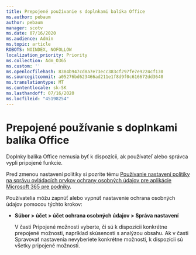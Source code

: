 ```yaml
---
title: Prepojené používanie s doplnkami balíka Office
ms.author: pebaum
author: pebaum
manager: scotv
ms.date: 07/16/2020
ms.audience: Admin
ms.topic: article
ROBOTS: NOINDEX, NOFOLLOW
localization_priority: Priority
ms.collection: Adm_O365
ms.custom: ''
ms.openlocfilehash: 8384b947cd8a7e73ecc383cf297fe7e9224cf130
ms.sourcegitcommit: a05276bd623466ad211e1f8d9f0c616672dd3640
ms.translationtype: MT
ms.contentlocale: sk-SK
ms.lasthandoff: 07/16/2020
ms.locfileid: "45198254"
---
```

# <a name="connected-experience-with-office-add-ins"></a>Prepojené používanie s doplnkami balíka Office

Doplnky balíka Office nemusia byť k dispozícii, ak používateľ alebo správca vypli pripojené funkcie.

Pred zmenou nastavení politiky si pozrite tému [Používanie nastavení politiky na správu ovládacích prvkov ochrany osobných údajov pre aplikácie Microsoft 365 pre podniky](https://docs.microsoft.com/deployoffice/privacy/manage-privacy-controls).

Používatelia môžu zapnúť alebo vypnúť nastavenie ochrana osobných údajov pomocou týchto krokov:

- **Súbor > účet > účet ochrana osobných údajov > Správa nastavení** 

    V časti Pripojené možnosti vyberte, či sú k dispozícii konkrétne prepojené možnosti, napríklad skúsenosti s analýzou obsahu. Ak v časti Spravovať nastavenia nevyberiete konkrétne možnosti, k dispozícii sú všetky pripojené možnosti.
